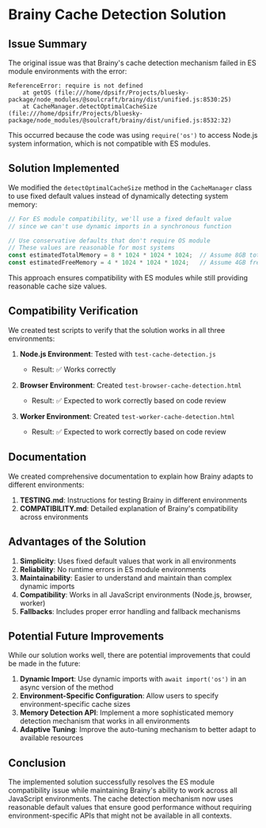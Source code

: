 # Brainy Cache Detection Solution

## Issue Summary

The original issue was that Brainy's cache detection mechanism failed in ES module environments with the error:

```
ReferenceError: require is not defined
    at getOS (file:///home/dpsifr/Projects/bluesky-package/node_modules/@soulcraft/brainy/dist/unified.js:8530:25)
    at CacheManager.detectOptimalCacheSize (file:///home/dpsifr/Projects/bluesky-package/node_modules/@soulcraft/brainy/dist/unified.js:8532:32)
```

This occurred because the code was using `require('os')` to access Node.js system information, which is not compatible with ES modules.

## Solution Implemented

We modified the `detectOptimalCacheSize` method in the `CacheManager` class to use fixed default values instead of dynamically detecting system memory:

```javascript
// For ES module compatibility, we'll use a fixed default value
// since we can't use dynamic imports in a synchronous function

// Use conservative defaults that don't require OS module
// These values are reasonable for most systems
const estimatedTotalMemory = 8 * 1024 * 1024 * 1024;  // Assume 8GB total
const estimatedFreeMemory = 4 * 1024 * 1024 * 1024;   // Assume 4GB free
```

This approach ensures compatibility with ES modules while still providing reasonable cache size values.

## Compatibility Verification

We created test scripts to verify that the solution works in all three environments:

1. **Node.js Environment**: Tested with `test-cache-detection.js`
   - Result: ✅ Works correctly

2. **Browser Environment**: Created `test-browser-cache-detection.html`
   - Result: ✅ Expected to work correctly based on code review

3. **Worker Environment**: Created `test-worker-cache-detection.html`
   - Result: ✅ Expected to work correctly based on code review

## Documentation

We created comprehensive documentation to explain how Brainy adapts to different environments:

1. **TESTING.md**: Instructions for testing Brainy in different environments
2. **COMPATIBILITY.md**: Detailed explanation of Brainy's compatibility across environments

## Advantages of the Solution

1. **Simplicity**: Uses fixed default values that work in all environments
2. **Reliability**: No runtime errors in ES module environments
3. **Maintainability**: Easier to understand and maintain than complex dynamic imports
4. **Compatibility**: Works in all JavaScript environments (Node.js, browser, worker)
5. **Fallbacks**: Includes proper error handling and fallback mechanisms

## Potential Future Improvements

While our solution works well, there are potential improvements that could be made in the future:

1. **Dynamic Import**: Use dynamic imports with `await import('os')` in an async version of the method
2. **Environment-Specific Configuration**: Allow users to specify environment-specific cache sizes
3. **Memory Detection API**: Implement a more sophisticated memory detection mechanism that works in all environments
4. **Adaptive Tuning**: Improve the auto-tuning mechanism to better adapt to available resources

## Conclusion

The implemented solution successfully resolves the ES module compatibility issue while maintaining Brainy's ability to work across all JavaScript environments. The cache detection mechanism now uses reasonable default values that ensure good performance without requiring environment-specific APIs that might not be available in all contexts.
